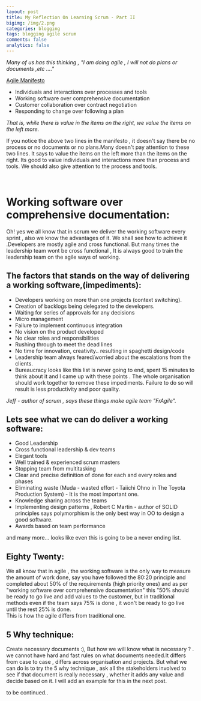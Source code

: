 ```yaml
---
layout: post
title: My Reflection On Learning Scrum - Part II
bigimg: /img/2.png
categories: blogging
tags: blogging agile scrum
comments: false
analytics: false
---
```


*Many of us has this thinking , "I am doing agile , I will not do plans or documents ,etc ...."*

[Agile Manifesto](http://www.agilemanifesto.org/)

- Individuals and interactions over processes and tools
- Working software over comprehensive documentation
- Customer collaboration over contract negotiation
- Responding to change over following a plan

*That is, while there is value in the items on
the right, we value the items on the left more.*

If you notice the above two lines in the manifesto ,
it doesn't say there  be no process or no documents or 
no plans.Many doesn't pay attention to these two lines. 
It says to value the items on the left more than the items on the right. 
Its good to value individuals and interactions more than process and tools. 
We should also give attention to the process and tools.  

<br>

# Working software over comprehensive documentation:

Oh! yes we all know that in scrum we deliver the working software every sprint , also we know the advantages of it. We shall see  how to achieve it .Developers are mostly agile and cross functional. But many times the leadership team wont be cross functional , It is always good to train  the leadership team on the agile ways of working.

## The factors that stands on the way of delivering a working software,(impediments):

- Developers working on more than one projects (context switching).
- Creation of  backlogs being delegated to the developers.
- Waiting for series of approvals for any decisions
- Micro management
- Failure to implement continuous integration
- No vision on the product developed
- No clear roles and responsibilities 
- Rushing through to meet the dead lines
- No time for innovation, creativity.. resulting in spaghetti design/code
- Leadership team always feared/worried about the escalations from the clients.
- Bureaucracy
looks like this list is never going to end,  spent 15 minutes to think about it and I came up with these points .  The whole organisation should work together to remove these impediments. Failure to do so will result is less productivity and poor quality. 

*Jeff - author of scrum , says these things make agile team "FrAgile".*

## Lets see what we can do deliver a working software:

- Good Leadership
- Cross functional leadership & dev teams
- Elegant tools
- Well trained & experienced scrum masters
- Stopping team from multitasking
- Clear and precise definition of done for each and every roles and phases
- Eliminating waste (Muda - wasted effort -   Taiichi Ohno in  The Toyota Production System)     - It is the most important one.                       
- Knowledge sharing across the teams
- Implementing design patterns , Robert C Martin -  author of SOLID principles says polymorphism is the only best way in OO  to design a good software.
- Awards based on team performance 

and many more... looks like even this is going to be a never ending list.

## Eighty Twenty:

We all know that in agile , the working software is the only way to measure the amount of work done, 
say you have followed the 80:20 principle and  completed about 50% of the requirements (high priority ones) 
and as per "working software over comprehensive documentation" this "50% should be ready to go live and add values to the customer,
but in traditional methods even if the team says 75% is done ,
it won't be ready to go live until the rest 25% is done.  
This is how the agile differs from traditional one.

## 5 Why technique:

Create necessary documents :), But how we will know what is necessary ? . 
we cannot have hard and fast rules on what documents needed.It differs from case to case , 
differs across organisation and projects. But what we can do is to try the 5 why technique , 
ask all the stakeholders involved to see if that document is really necessary , 
whether it adds any value and decide based on it. I will add an example for this in the next post.

to be continued..